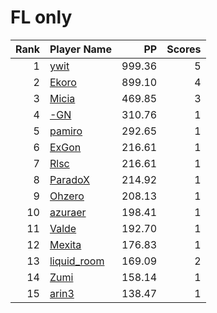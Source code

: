 # FL only
| Rank | Player Name |  PP  | Scores |
| ----:|:----------- | ----:| ------:|
| 1 | [ywit](https://osu.ppy.sh/u/4459864) | 999.36 | 5 |
| 2 | [Ekoro](https://osu.ppy.sh/u/284905) | 899.10 | 4 |
| 3 | [Micia](https://osu.ppy.sh/u/131118) | 469.85 | 3 |
| 4 | [-GN](https://osu.ppy.sh/u/895581) | 310.76 | 1 |
| 5 | [pamiro](https://osu.ppy.sh/u/2095634) | 292.65 | 1 |
| 6 | [ExGon](https://osu.ppy.sh/u/214187) | 216.61 | 1 |
| 7 | [Rlsc](https://osu.ppy.sh/u/2110845) | 216.61 | 1 |
| 8 | [ParadoX](https://osu.ppy.sh/u/3424394) | 214.92 | 1 |
| 9 | [Ohzero](https://osu.ppy.sh/u/646264) | 208.13 | 1 |
| 10 | [azuraer](https://osu.ppy.sh/u/145851) | 198.41 | 1 |
| 11 | [Valde](https://osu.ppy.sh/u/208531) | 192.70 | 1 |
| 12 | [Mexita](https://osu.ppy.sh/u/1800183) | 176.83 | 1 |
| 13 | [liquid_room](https://osu.ppy.sh/u/7013930) | 169.09 | 2 |
| 14 | [Zumi](https://osu.ppy.sh/u/1333751) | 158.14 | 1 |
| 15 | [arin3](https://osu.ppy.sh/u/3298393) | 138.47 | 1 |
